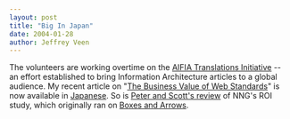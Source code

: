 ```yaml
--- 
layout: post
title: "Big In Japan"
date: 2004-01-28
author: Jeffrey Veen
---
```

The volunteers are working overtime on the <a href="http://aifia.org/translations/">AIFIA Translations Initiative</a> -- an effort established to bring Information Architecture articles to a global audience. My recent article on "<a href="http://adaptivepath.com/publications/essays/archives/000266.php">The Business Value of Web Standards</a>" is now available in <a href="http://aifia.org/ja/translations/000241.html">Japanese</a>. So is <a href="http://aifia.org/ja/translations/000298.html">Peter and Scott's review</a> of NNG's ROI study, which originally ran on <a href="http://www.boxesandarrows.com/archives/report_review_nielsennorman_groups_usability_return_on_investment.php">Boxes and Arrows</a>.
&#8203;